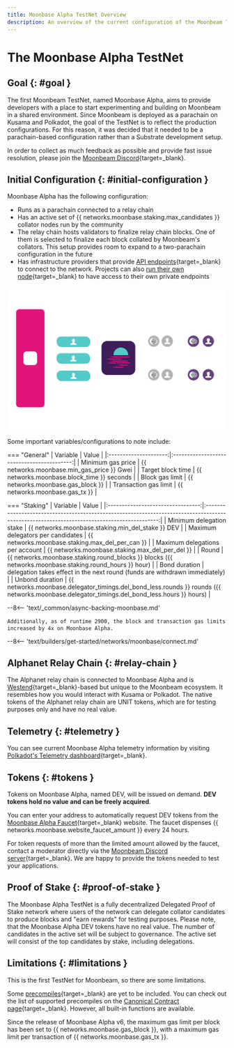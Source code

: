 ```yaml
---
title: Moonbase Alpha TestNet Overview
description: An overview of the current configuration of the Moonbeam TestNet, Moonbase Alpha, and information on how to start building on it using Solidity.
---
```


# The Moonbase Alpha TestNet

## Goal {: #goal }

The first Moonbeam TestNet, named Moonbase Alpha, aims to provide developers with a place to start experimenting and building on Moonbeam in a shared environment. Since Moonbeam is deployed as a parachain on Kusama and Polkadot, the goal of the TestNet is to reflect the production configurations. For this reason, it was decided that it needed to be a parachain-based configuration rather than a Substrate development setup.

In order to collect as much feedback as possible and provide fast issue resolution, please join the [Moonbeam Discord](https://discord.gg/PfpUATX){target=\_blank}.

## Initial Configuration {: #initial-configuration }

Moonbase Alpha has the following configuration:

 - Runs as a parachain connected to a relay chain
 - Has an active set of {{ networks.moonbase.staking.max_candidates }} collator nodes run by the community
 - The relay chain hosts validators to finalize relay chain blocks. One of them is selected to finalize each block collated by Moonbeam's collators. This setup provides room to expand to a two-parachain configuration in the future
 - Has infrastructure providers that provide [API endpoints](/builders/get-started/endpoints/){target=\_blank} to connect to the network. Projects can also [run their own node](/node-operators/networks/run-a-node/){target=\_blank} to have access to their own private endpoints

![TestNet Diagram](/images/learn/platform/networks/moonbase-diagram.webp)

Some important variables/configurations to note include:

=== "General"
    |       Variable        |                   Value                    |
    |:---------------------:|:------------------------------------------:|
    |   Minimum gas price   | {{ networks.moonbase.min_gas_price }} Gwei |
    |   Target block time   | {{ networks.moonbase.block_time }} seconds |
    |    Block gas limit    |     {{ networks.moonbase.gas_block }}      |
    | Transaction gas limit |       {{ networks.moonbase.gas_tx }}       |

=== "Staking"
    |             Variable              |                                                                    Value                                                                    |
    |:---------------------------------:|:-------------------------------------------------------------------------------------------------------------------------------------------:|
    |     Minimum delegation stake      |                                              {{ networks.moonbase.staking.min_del_stake }} DEV                                              |
    | Maximum delegators per candidates |                                               {{ networks.moonbase.staking.max_del_per_can }}                                               |
    |  Maximum delegations per account  |                                               {{ networks.moonbase.staking.max_del_per_del }}                                               |
    |               Round               |                   {{ networks.moonbase.staking.round_blocks }} blocks ({{ networks.moonbase.staking.round_hours }} hour)                    |
    |           Bond duration           |                                 delegation takes effect in the next round (funds are withdrawn immediately)                                 |
    |          Unbond duration          | {{ networks.moonbase.delegator_timings.del_bond_less.rounds }} rounds ({{ networks.moonbase.delegator_timings.del_bond_less.hours }} hours) |

--8<-- 'text/_common/async-backing-moonbase.md'
    
    Additionally, as of runtime 2900, the block and transaction gas limits increased by 4x on Moonbase Alpha.

--8<-- 'text/builders/get-started/networks/moonbase/connect.md'

## Alphanet Relay Chain {: #relay-chain }

The Alphanet relay chain is connected to Moonbase Alpha and is [Westend](https://polkadot.network/blog/westend-introducing-a-new-testnet-for-polkadot-and-kusama){target=\_blank}-based but unique to the Moonbeam ecosystem. It resembles how you would interact with Kusama or Polkadot. The native tokens of the Alphanet relay chain are UNIT tokens, which are for testing purposes only and have no real value.

## Telemetry {: #telemetry }

You can see current Moonbase Alpha telemetry information by visiting [Polkadot's Telemetry dashboard](https://telemetry.polkadot.io/#list/0x91bc6e169807aaa54802737e1c504b2577d4fafedd5a02c10293b1cd60e39527){target=\_blank}.

## Tokens {: #tokens }

Tokens on Moonbase Alpha, named DEV, will be issued on demand. **DEV tokens hold no value and can be freely acquired**.

You can enter your address to automatically request DEV tokens from the [Moonbase Alpha Faucet](https://faucet.moonbeam.network){target=\_blank} website. The faucet dispenses {{ networks.moonbase.website_faucet_amount }} every 24 hours.

For token requests of more than the limited amount allowed by the faucet, contact a moderator directly via the [Moonbeam Discord server](https://discord.gg/PfpUATX){target=\_blank}. We are happy to provide the tokens needed to test your applications.

## Proof of Stake {: #proof-of-stake }

The Moonbase Alpha TestNet is a fully decentralized Delegated Proof of Stake network where users of the network can delegate collator candidates to produce blocks and "earn rewards" for testing purposes. Please note, that the Moonbase Alpha DEV tokens have no real value. The number of candidates in the active set will be subject to governance. The active set will consist of the top candidates by stake, including delegations.

## Limitations {: #limitations }

This is the first TestNet for Moonbeam, so there are some limitations.

Some [precompiles](https://docs.klaytn.com/smart-contract/precompiled-contracts){target=\_blank} are yet to be included. You can check out the list of supported precompiles on the [Canonical Contract page](/builders/pallets-precompiles/precompiles/){target=\_blank}. However, all built-in functions are available.

Since the release of Moonbase Alpha v6, the maximum gas limit per block has been set to {{ networks.moonbase.gas_block }}, with a maximum gas limit per transaction of {{ networks.moonbase.gas_tx }}.